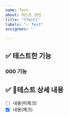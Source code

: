 ```yaml
---
name: Test
about: 테스트 관련
title: "[Test]"
labels: "✅ Test"
assignees: ''

---
```


## ✅ 테스트한 기능
### 000 기능

## ✅ 테스트 상세 내용
- [ ] 내용(미체크)
- [x] 내용(체크)
